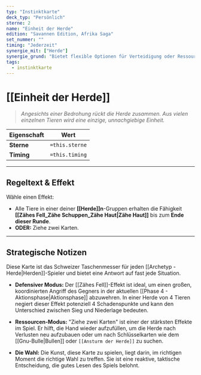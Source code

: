 ```yaml
---
typ: "Instinktkarte"
deck_typ: "Persönlich"
sterne: 2
name: "Einheit der Herde"
edition: "Savannen Edition, Afrika Saga"
set_nummer: ""
timing: "Jederzeit"
synergie_mit: ["Herde"]
synergie_grund: "Bietet flexible Optionen für Verteidigung oder Ressourcengewinn."
tags:
  - instinktkarte
---
```


# [[Einheit der Herde]]

> *Angesichts einer Bedrohung rückt die Herde zusammen. Aus vielen einzelnen Tieren wird eine einzige, unnachgiebige Einheit.*

| Eigenschaft | Wert |
|---|---|
| **Sterne** | `=this.sterne` |
| **Timing** | `=this.timing` |

---
## Regeltext & Effekt

Wähle einen Effekt:
- Alle Tiere in einer deiner **[[Herde]]n**-Gruppen erhalten die Fähigkeit **[[Zähes Fell_Zähe Schuppen_Zähe Haut|Zähe Haut]]** bis zum **Ende dieser Runde**.
- **ODER:** Ziehe zwei Karten.

---
## Strategische Notizen

Diese Karte ist das Schweizer Taschenmesser für jeden [[Archetyp - Herde|Herden]]-Spieler und bietet eine Antwort auf fast jede Situation.

- **Defensiver Modus:** Der [[Zähes Fell]]-Effekt ist ideal, um einen großen, koordinierten Angriff des Gegners in der aktuellen [[Phase 4 - Aktionsphase|Aktionsphase]] abzuwehren. In einer Herde von 4 Tieren negiert dieser Effekt potenziell 4 Schadenspunkte und kann den Unterschied zwischen Sieg und Niederlage bedeuten.

- **Ressourcen-Modus:** "Ziehe zwei Karten" ist einer der stärksten Effekte im Spiel. Er hilft, die Hand wieder aufzufüllen, um die Herde nach Verlusten neu aufzubauen oder um nach Schlüsselkarten wie dem [[Gnu-Bulle|Bullen]] oder `[[Ansturm der Herde]]` zu suchen.

- **Die Wahl:** Die Kunst, diese Karte zu spielen, liegt darin, im richtigen Moment die richtige Wahl zu treffen. Sie ist eine reaktive, taktische Entscheidung, die gutes Lesen des Spiels belohnt.